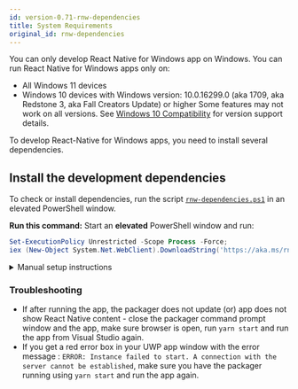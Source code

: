 ```yaml
---
id: version-0.71-rnw-dependencies
title: System Requirements
original_id: rnw-dependencies
---
```


You can only develop React Native for Windows app on Windows. You can run React Native for Windows apps only on:

- All Windows 11 devices
- Windows 10 devices with Windows version: 10.0.16299.0 (aka 1709, aka Redstone 3, aka Fall Creators Update) or higher
  Some features may not work on all versions. See [Windows 10 Compatibility](win10-compat.md) for version support details.

To develop React-Native for Windows apps, you need to install several dependencies.

## Install the development dependencies
To check or install dependencies, run the script [`rnw-dependencies.ps1`](https://aka.ms/rnw-vs2022-deps.ps1) in an elevated PowerShell window.

**Run this command:**
Start an **elevated** PowerShell window and run:

```powershell
Set-ExecutionPolicy Unrestricted -Scope Process -Force;
iex (New-Object System.Net.WebClient).DownloadString('https://aka.ms/rnw-vs2022-deps.ps1');

```

<details>
<summary>Manual setup instructions</summary>

> The recommended way is to use the script above as the information in this manual section is likely to get out of date

Alternatively, you can setup your environment manually:
- Ensure [Developer Mode](https://learn.microsoft.com/en-us/windows/apps/get-started/enable-your-device-for-development) is turned ON in Windows Settings App.
- It is _highly_ recommended to update the Windows system.
- Install the latest version of [Visual Studio 2022](https://www.visualstudio.com/downloads) **with the following options checked**:
  - **Workloads**
    - `Node.js development`, or one of the following alternatives:
      - Install from **Individual Components**:
        - Development activities
          - Node.js development support
      - Install Node.js separately, see below for some options
    - `.NET Desktop development`
    - `Desktop development with C++`
      - Include `MSVC v143 - VS 2022 C++ x64/x86 build tools (Latest)` (check under 'Optional')
    - `Universal Windows Platform development`
      - Include `C++ (v143) Universal Windows Platform tools` (check under 'Optional')
  - **Individual Components**
    - Include `Windows 10 SDK (10.0.19041.0)` (target OS version from [this table](win10-compat.md#react-native-app-supported-os-versions))
    - Include `MSVC v143 - VS 2022 C++ ARM64 build tools (Latest)` (to target ARM64 devices)
- [Enable Long Paths in Windows 10, Version 1607, and Later](https://learn.microsoft.com/en-us/windows/win32/fileio/maximum-file-path-limitation?tabs=registry#enable-long-paths-in-windows-10-version-1607-and-later).
- Install the latest version of the [.NET 6.0 SDK](https://dotnet.microsoft.com/en-us/download/dotnet/6.0).

Options to install [Node.js](https://nodejs.org) separately:
  - Using [Chocolatey](https://chocolatey.org/) (_React Native recommended_). To use chocolatey, from an elevated Command Prompt, run:
  ```bat
  choco install nodejs-lts
  ```
  - Using [another package manager](https://nodejs.org/en/download/package-manager/) such as [Scoop](https://scoop.sh/) or [Node Version Switcher (nvs)](https://github.com/jasongin/nvs)
  - Directly from [Node.js](https://nodejs.org/en/download/)

Optional steps that are _highly recommended_:

- Install [Yarn](https://yarnpkg.com/en/docs/install) (**required** to contribute to react-native-windows)
- Install `git` using a method such as:
  - Using a package manager such as [Chocolatey](https://chocolatey.org/) or [Scoop](https://scoop.sh/)
  - Install [git for Windows](https://gitforwindows.org/)
  - Install [GitHub Desktop](https://desktop.github.com/)

</details>

### Troubleshooting

- If after running the app, the packager does not update (or) app does not show React Native content - close the packager command prompt window and the app, make sure browser is open, run `yarn start` and run the app from Visual Studio again.
- If you get a red error box in your UWP app window with the error message : `ERROR: Instance failed to start. A connection with the server cannot be established`, make sure you have the packager running using `yarn start` and run the app again.

